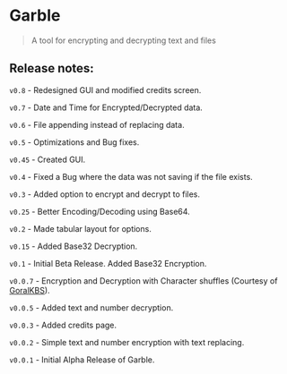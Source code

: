 # Garble
> A tool for encrypting and decrypting text and files

## Release notes:
`v0.8`   - Redesigned GUI and modified credits screen.

`v0.7`   - Date and Time for Encrypted/Decrypted data.

`v0.6`   - File appending instead of replacing data.

`v0.5`   - Optimizations and Bug fixes.

`v0.45`  - Created GUI.

`v0.4`   - Fixed a Bug where the data was not saving if the file exists.

`v0.3`   - Added option to encrypt and decrypt to files.

`v0.25`  - Better Encoding/Decoding using Base64.

`v0.2`   - Made tabular layout for options.

`v0.15`  - Added Base32 Decryption.

`v0.1`   - Initial Beta Release. Added Base32 Encryption.

`v0.0.7` - Encryption and Decryption with Character shuffles (Courtesy of [GoralKBS](https://github.com/GoralKBS/)).

`v0.0.5` - Added text and number decryption.

`v0.0.3` - Added credits page.

`v0.0.2` - Simple text and number encryption with text replacing.

`v0.0.1` - Initial Alpha Release of Garble.
